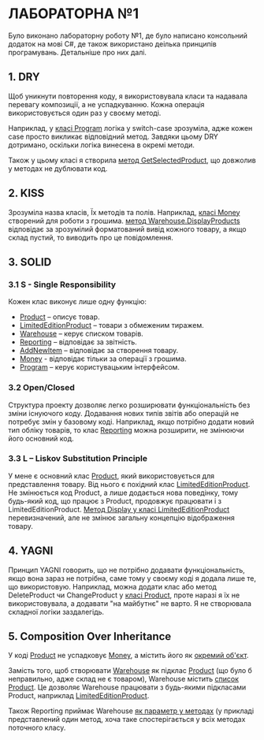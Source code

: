 # ЛАБОРАТОРНА №1
Було виконано лабораторну роботу №1, де було написано консольний додаток на мові C#, де також використано деілька принципів програмувань. Детальніше про них далі.

## 1. DRY
Щоб уникнути повторення коду, я використовувала класи та надавала перевагу композиції, а не успадкуванню. Кожна операція використовується один раз у своєму методі. 

Наприклад, у [класі Program](./ProductWarehouse/Program.cs) логіка у switch-case зрозуміла, адже кожен case просто викликає відповідний метод. Завдяки цьому DRY дотримано, оскільки логіка винесена в окремі методи.

Також у цьому класі я створила [метод GetSelectedProduct](./ProductWarehouse/Program.cs#L71-L81), що довжолив у методах не дублювати код.

## 2. KISS
Зрозуміла назва класів, Їх методів та полів. Наприклад, [класі Money](./ProductWarehouseLibrary/Money.cs) створений для роботи з грошима. [метод Warehouse.DisplayProducts](./ProductWarehouseLibrary/Warehouse.cs#L18-L26) відповідає за зрозумілий форматований вивід кожного товару, а якщо склад пустий, то виводить про це повідомлення.

## 3. SOLID
### 3.1 S - Single Responsibility
Кожен клас виконує лише одну функцію: 
- [Product](./ProductWarehouseLibrary/Product.cs) – описує товар.
- [LimitedEditionProduct](./ProductWarehouseLibrary/LimitedEditionProduct.cs) – товари з обмеженим тиражем.
- [Warehouse](./ProductWarehouseLibrary/Warehouse.cs) – керує списком товарів.
- [Reporting](./ProductWarehouseLibrary/Reporting.cs) – відповідає за звітність.
- [AddNewItem](./ProductWarehouseLibrary/AddNewItem.cs) – відповідає за створення товару.
- [Money](./ProductWarehouseLibrary/Money.cs) - відповідає тільки за операції з грошима.
- [Program](./ProductWarehouse/Program.cs) – керує користувацьким інтерфейсом.

### 3.2 Open/Closed
Структура проекту дозволяє легко розширювати функціональність без зміни існуючого коду. Додавання нових типів звітів або операцій не потребує змін у базовому коді. Наприклад, якщо потрібно додати новий тип обліку товарів, то клас [Reporting](./ProductWarehouseLibrary/Reporting.cs) можна розширити, не змінюючи його основний код.

### 3.3 L – Liskov Substitution Principle
У мене є основний клас [Product](./ProductWarehouseLibrary/Product.cs), який використовується для представлення товару. Від нього є похідний клас [LimitedEditionProduct](./ProductWarehouseLibrary/LimitedEditionProduct.cs). Не змінюється код Product, а лише додається нова поведінку, тому будь-який код, що працює з Product, продовжує працювати і з LimitedEditionProduct. [Метод Display у класі LimitedEditionProduct](./ProductWarehouseLibrary/LimitedEditionProduct.cs#L19-L22) перевизначений, але не змінює загальну концепцію відображення товару.

## 4. YAGNI 
Принцип YAGNI говорить, що не потрібно додавати функціональність, якщо вона зараз не потрібна, саме тому у своєму коді я додала лише те, що використовую. Наприклад, можна додати клас або метод DeleteProduct чи ChangeProduct у [класі Product](./ProductWarehouseLibrary/Product.cs), проте наразі я їх не використовувала, а додавати "на майбутнє" не варто. Я не створювала складної логіки заздалегідь.

## 5. Composition Over Inheritance
У коді [Product](./ProductWarehouseLibrary/Product.cs) не успадковує [Money](./ProductWarehouseLibrary/Money.cs), а містить його як [окремий об'єкт](./ProductWarehouseLibrary/Product.cs#L).

Замість того, щоб створювати [Warehouse](./ProductWarehouseLibrary/Warehouse.cs) як підклас [Product](./ProductWarehouseLibrary/Product.cs) (що було б неправильно, адже склад не є товаром), Warehouse містить [список Product](./ProductWarehouseLibrary/Warehouse.cs#L11). Це дозволяє Warehouse працювати з будь-якими підкласами Product, наприклад [LimitedEditionProduct](./ProductWarehouseLibrary/LimitedEditionProduct.cs).

Також Reporting приймає Warehouse [як параметр у методах](./ProductWarehouseLibrary/Reporting.cs#L11-16) (у прикладі представлений один метод, хоча таке спостерігається у всіх методах поточного класу. 